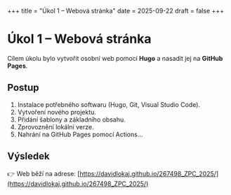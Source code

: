 +++
title = "Úkol 1 – Webová stránka"
date = 2025-09-22
draft = false
+++

# Úkol 1 – Webová stránka

Cílem úkolu bylo vytvořit osobní web pomocí **Hugo** a nasadit jej na **GitHub Pages**.  

## Postup
1. Instalace potřebného softwaru (Hugo, Git, Visual Studio Code).
2. Vytvoření nového projektu.
3. Přidání šablony a základního obsahu.
4. Zprovoznění lokální verze.
5. Nahrání na GitHub Pages pomocí Actions...

## Výsledek
👉 Web běží na adrese: [https://davidlokaj.github.io/267498_ZPC_2025/](https://davidlokaj.github.io/267498_ZPC_2025/)